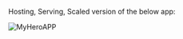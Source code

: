 Hosting, Serving, Scaled version of the below app:

![MyHeroAPP](https://github.com/juliogomez/devops/blob/master/images/myhero-arch.png)

